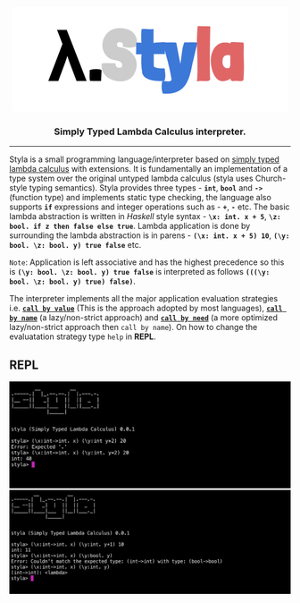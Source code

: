 <div align="center">
<img src="./static/styla.png" />
<h3> Simply Typed Lambda Calculus interpreter. </h3>
</div>
<hr></hr>

Styla is a small programming language/interpreter based on [simply typed lambda calculus](https://en.wikipedia.org/wiki/Simply_typed_lambda_calculus) with extensions. It is fundamentally an implementation of a type system over the original untyped lambda calculus (styla uses Church-style typing semantics). Styla provides three types - **`int`**, **`bool`** and **`->`**(function type) and implements static type checking, the language also supports **`if`** expressions and integer operations such as -  **`+`**, **`-`** etc. The basic lambda abstraction is written in *Haskell* style syntax - **`\x: int. x + 5`**, **`\z: bool. if z then false else true`**. Lambda application is done by surrounding the lambda abstraction is in parens - **`(\x: int. x + 5) 10`**,  **`(\y: bool. \z: bool. y) true false`** etc. 

`Note`: Application is left associative and has the highest precedence so this is **`(\y: bool. \z: bool. y) true false`** is interpreted as follows **`(((\y: bool. \z: bool. y) true) false)`**. 

The interpreter implements all the major application evaluation strategies i.e. [**`call by value`**](https://en.wikipedia.org/wiki/Evaluation_strategy#Call_by_value) (This is the approach adopted by most languages), [**`call by name`**](https://en.wikipedia.org/wiki/Evaluation_strategy#Call_by_name) (a lazy/non-strict approach) and [**`call by need`**](https://en.wikipedia.org/wiki/Evaluation_strategy#Call_by_need) (a more optimized lazy/non-strict approach then `call by name`). On how to change the evaluatation strategy type `help` in **REPL**.


## REPL

<img src="./static/repl.png" />

<img src="./static/repl2.png" />
